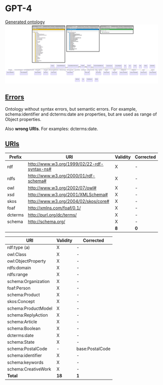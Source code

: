 # GPT-4

[Generated ontology](./ontology.ttl)
<br>
![](./ontology.png)


## [Errors](./ontology_notes.txt)

Ontology without syntax errors, but semantic errors. For example, schema:identifier and dcterms:date are properties, but are used as range of Object properties.

Also **wrong URIs**. For examples: dcterms:date.


## [URIs](./ontology_URIs.xlsx)

| Prefix  | URI                                         | Validity | Corrected |
|---------|---------------------------------------------|----------|-----------|
| rdf     | http://www.w3.org/1999/02/22-rdf-syntax-ns# | X        | -         |
| rdfs    | http://www.w3.org/2000/01/rdf-schema#       | X        | -         |
| owl     | http://www.w3.org/2002/07/owl#              | X        | -         |
| xsd     |	http://www.w3.org/2001/XMLSchema#           | X        | -         |
| skos	  | http://www.w3.org/2004/02/skos/core#        | X        | -         |
| foaf    |	http://xmlns.com/foaf/0.1/                  | X        | -         |
| dcterms |	http://purl.org/dc/terms/                   | X        | -         |
| schema  |	http://schema.org/                          | X        | -         |
|         |                                             | **8**    | **0**     |


| URI                      | Validity | Corrected       |
|--------------------------|----------|-----------------|
| rdf:type (a)             | X        | -               |
| owl:Class                | X        | -               |
| owl:ObjectProperty       | X        | -               |
| rdfs:domain              | X        | -               |
| rdfs:range               | X        | -               |
| schema:Organization      | X        | -               |
| foaf:Person              | X        | -               |
| schema:Product           | X        | -               |
| skos:Concept             | X        | -               |
| schema:ProductModel      | X        | -               |
| schema:ReplyAction       | X        | -               |
| schema:Article           | X        | -               |
| schema:Boolean           | X        | -               |
| dcterms:date             | X        | -               |
| schema:State             | X        | -               |
| schema:PostalCode        | -        | base:PostalCode |
| schema:identifier        | X        | -               |
| schema:keywords          | X        | -               |
| schema:CreativeWork      | X        | -               |
| **Total**                | **18**   | **1**           |
